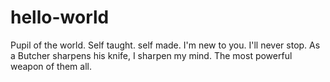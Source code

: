 # hello-world
Pupil of the world. Self taught. self made. I'm new to you. I'll never stop. As a Butcher sharpens his knife, I sharpen my mind. The most powerful weapon of them all.
